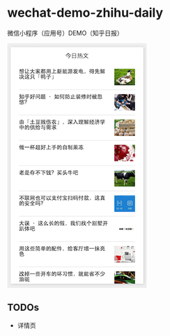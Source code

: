 # wechat-demo-zhihu-daily
微信小程序（应用号）DEMO（知乎日报）

![image](https://raw.githubusercontent.com/iamyy/wechat-demo-zhihu-daily/master/others/images/screen_shoot.png)

## TODOs
* 详情页
